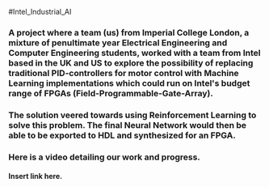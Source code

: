 #Intel_Industrial_AI

### A project where a team (us) from Imperial College London, a mixture of penultimate year Electrical Engineering and Computer Engineering students, worked with a team from Intel based in the UK and US to explore the possibility of replacing traditional PID-controllers for motor control with Machine Learning implementations which could run on Intel's budget range of FPGAs (Field-Programmable-Gate-Array).
### The solution veered towards using Reinforcement Learning to solve this problem. The final Neural Network would then be able to be exported to HDL and synthesized for an FPGA.

### Here is a video detailing our work and progress.
#### Insert link here.
